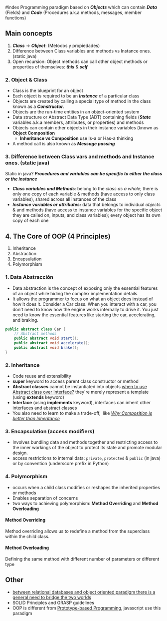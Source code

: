 #index
Programming paradigm based on ***Objects*** which can contain ***Data*** (Fields) and ***Code*** (Procedures a.k.a methods, messages, member functions)

## Main concepts 
1. ***Class*** -> ***Object***: (Metodos y propiedades)
2. Difference between Class variables and methods vs Instance ones. (static java)
3. Open recursion: Object methods can call other object methods or properties of themselves: ***this*** & ***self***
### 2. Object & Class
+ Class is the blueprint for an object
+ Each object is required to be an ***Instance*** of a particular class
+ Objects are created by calling a special type of method in the class known as a ***Constructor***.
+ Objects are the run-time entities in an object-oriented system
+ Data structure or Abstract Data Type (ADT) containing fields (***State*** variables a.k.a members, attributes, or properties) and methods
+ Objects can contain other objects in their instance variables (known as **Object Composition**
	+ **Inheritance vs Composition** use Is-a or Has-a thinking
+  A method call is also known as ***Message passing***

### 3. Difference between Class vars and methods and Instance ones. (static java)

Static in java? ***Procedures and variables can be specific to either the class or the instance***

+ ***Class variables and Methods***: belong to the _class as a whole_; there is only one copy of each variable & methods (have access to only class variables), shared across all instances of the class
+ ***Instance variables or attributes:*** data that belongs to individual _objects_ & and methods (have access to instance variables for the specific object they are called on, inputs, and class variables); every object has its own copy of each one

## 4. The Core of OOP (4 Principles)
1.  Inheritance
2. Abstraction
3. Encapsulation
4. Polymorphism

### 1. Data Abstracción
+ Data abstraction is the concept of exposing only the essential features of an object while hiding the complex implementation details.
+ It allows the programmer to focus on what an object does instead of how it does it.
Consider a Car class. When you interact with a car, you don't need to know how the engine works internally to drive it. You just need to know the essential features like starting the car, accelerating, and braking.

```java
public abstract class Car {
    // Abstract methods
    public abstract void start();
    public abstract void accelerate();
    public abstract void brake();
}

```
### 2. Inheritance
+ Code reuse and extensibility
+ **super** keyword to access parent class constructor or method
+ **Abstract classes** cannot be instantiated into objects [when to use Abstract class over Interface?](https://www.java67.com/2017/08/difference-between-abstract-class-and-interface-in-java8.html) they're merely represent a template (using **extends** keyword)
+ **Interface**  (using **implements** keyword), interfaces can inherit other interfaces and abstract classes
+ You also need to learn to make a trade-off,  like _[Why Composition is better than Inheritance](https://javarevisited.blogspot.com/2013/06/why-favor-composition-over-inheritance-java-oops-design.html)_
### 3. Encapsulation (access modifiers)
+ Involves bundling data and methods together and restricting access to the inner workings of the object to protect its state and promote modular design.
+ access restrictions to internal data: `private`, `protected` & `public` (in java) or by convention (underscore prefix in Python)
### 4. Polymorphism
+ occurs when a child class modifies or reshapes the inherited properties or methods
+ Enables separation of concerns
+ two ways to achieving polymorphism: **Method Overriding** and **Method Overloading**
#### Method Overriding
Method overriding allows us to redefine a method from the superclass within the child class.

#### Method Overloading
Defining the same method with different number of parameters or different type
## Other 
+ [between relational databases and object oriented paradigm there is a general need to bridge the two worlds](https://en.wikipedia.org/wiki/Object-relational_impedance_mismatch)
+ SOLID Principles and GRASP guidelines
+ OOP is different from [Prototype-based Programming](https://en.wikipedia.org/wiki/Prototype-based_programming), javascript use this paradigm